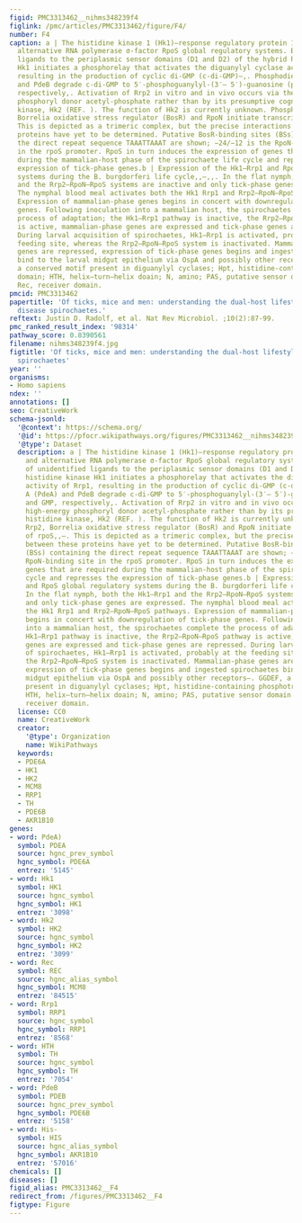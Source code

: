 ```yaml
---
figid: PMC3313462__nihms348239f4
figlink: /pmc/articles/PMC3313462/figure/F4/
number: F4
caption: a | The histidine kinase 1 (Hk1)–response regulatory protein 1 (Rrp1) and
  alternative RNA polymerase σ-factor RpoS global regulatory systems. Binding of unidentified
  ligands to the periplasmic sensor domains (D1 and D2) of the hybrid histidine kinase
  Hk1 initiates a phosphorelay that activates the diguanylyl cyclase activity of Rrp1,
  resulting in the production of cyclic di-GMP (c-di-GMP)–,. Phosphodiesterase A (PdeA)
  and PdeB degrade c-di-GMP to 5′-phosphoguanylyl-(3′– 5′)-guanosine (pGpG) and GMP,
  respectively,. Activation of Rrp2 in vitro and in vivo occurs via the high-energy
  phosphoryl donor acetyl-phosphate rather than by its presumptive cognate histidine
  kinase, Hk2 (REF. ). The function of Hk2 is currently unknown. Phosphorylated Rrp2,
  Borrelia oxidative stress regulator (BosR) and RpoN initiate transcription of rpoS,,–.
  This is depicted as a trimeric complex, but the precise interactions between these
  proteins have yet to be determined. Putative BosR-binding sites (BSs) containing
  the direct repeat sequence TAAATTAAAT are shown; −24/−12 is the RpoN-binding site
  in the rpoS promoter. RpoS in turn induces the expression of genes that are required
  during the mammalian-host phase of the spirochaete life cycle and represses the
  expression of tick-phase genes.b | Expression of the Hk1–Rrp1 and RpoS global regulatory
  systems during the B. burgdorferi life cycle,,–,,. In the flat nymph, both the Hk1–Rrp1
  and the Rrp2–RpoN–RpoS systems are inactive and only tick-phase genes are expressed.
  The nymphal blood meal activates both the Hk1 Rrp1 and Rrp2–RpoN–RpoS pathways.
  Expression of mammalian-phase genes begins in concert with downregulation of tick-phase
  genes. Following inoculation into a mammalian host, the spirochaetes complete the
  process of adaptation; the Hk1–Rrp1 pathway is inactive, the Rrp2–RpoN–RpoS pathway
  is active, mammalian-phase genes are expressed and tick-phase genes are repressed.
  During larval acquisition of spirochaetes, Hk1–Rrp1 is activated, probably at the
  feeding site, whereas the Rrp2–RpoN–RpoS system is inactivated. Mammalian-phase
  genes are repressed, expression of tick-phase genes begins and ingested spirochaetes
  bind to the larval midgut epithelium via OspA and possibly other receptors–. GGDEF,
  a conserved motif present in diguanylyl cyclases; Hpt, histidine-containing phosphotransfer
  domain; HTH, helix–turn–helix doain; N, amino; PAS, putative sensor domain for Hk2;
  Rec, receiver domain.
pmcid: PMC3313462
papertitle: 'Of ticks, mice and men: understanding the dual-host lifestyle of Lyme
  disease spirochaetes.'
reftext: Justin D. Radolf, et al. Nat Rev Microbiol. ;10(2):87-99.
pmc_ranked_result_index: '98314'
pathway_score: 0.8390561
filename: nihms348239f4.jpg
figtitle: 'Of ticks, mice and men: understanding the dual-host lifestyle of Lyme disease
  spirochaetes'
year: ''
organisms:
- Homo sapiens
ndex: ''
annotations: []
seo: CreativeWork
schema-jsonld:
  '@context': https://schema.org/
  '@id': https://pfocr.wikipathways.org/figures/PMC3313462__nihms348239f4.html
  '@type': Dataset
  description: a | The histidine kinase 1 (Hk1)–response regulatory protein 1 (Rrp1)
    and alternative RNA polymerase σ-factor RpoS global regulatory systems. Binding
    of unidentified ligands to the periplasmic sensor domains (D1 and D2) of the hybrid
    histidine kinase Hk1 initiates a phosphorelay that activates the diguanylyl cyclase
    activity of Rrp1, resulting in the production of cyclic di-GMP (c-di-GMP)–,. Phosphodiesterase
    A (PdeA) and PdeB degrade c-di-GMP to 5′-phosphoguanylyl-(3′– 5′)-guanosine (pGpG)
    and GMP, respectively,. Activation of Rrp2 in vitro and in vivo occurs via the
    high-energy phosphoryl donor acetyl-phosphate rather than by its presumptive cognate
    histidine kinase, Hk2 (REF. ). The function of Hk2 is currently unknown. Phosphorylated
    Rrp2, Borrelia oxidative stress regulator (BosR) and RpoN initiate transcription
    of rpoS,,–. This is depicted as a trimeric complex, but the precise interactions
    between these proteins have yet to be determined. Putative BosR-binding sites
    (BSs) containing the direct repeat sequence TAAATTAAAT are shown; −24/−12 is the
    RpoN-binding site in the rpoS promoter. RpoS in turn induces the expression of
    genes that are required during the mammalian-host phase of the spirochaete life
    cycle and represses the expression of tick-phase genes.b | Expression of the Hk1–Rrp1
    and RpoS global regulatory systems during the B. burgdorferi life cycle,,–,,.
    In the flat nymph, both the Hk1–Rrp1 and the Rrp2–RpoN–RpoS systems are inactive
    and only tick-phase genes are expressed. The nymphal blood meal activates both
    the Hk1 Rrp1 and Rrp2–RpoN–RpoS pathways. Expression of mammalian-phase genes
    begins in concert with downregulation of tick-phase genes. Following inoculation
    into a mammalian host, the spirochaetes complete the process of adaptation; the
    Hk1–Rrp1 pathway is inactive, the Rrp2–RpoN–RpoS pathway is active, mammalian-phase
    genes are expressed and tick-phase genes are repressed. During larval acquisition
    of spirochaetes, Hk1–Rrp1 is activated, probably at the feeding site, whereas
    the Rrp2–RpoN–RpoS system is inactivated. Mammalian-phase genes are repressed,
    expression of tick-phase genes begins and ingested spirochaetes bind to the larval
    midgut epithelium via OspA and possibly other receptors–. GGDEF, a conserved motif
    present in diguanylyl cyclases; Hpt, histidine-containing phosphotransfer domain;
    HTH, helix–turn–helix doain; N, amino; PAS, putative sensor domain for Hk2; Rec,
    receiver domain.
  license: CC0
  name: CreativeWork
  creator:
    '@type': Organization
    name: WikiPathways
  keywords:
  - PDE6A
  - HK1
  - HK2
  - MCM8
  - RRP1
  - TH
  - PDE6B
  - AKR1B10
genes:
- word: PdeA)
  symbol: PDEA
  source: hgnc_prev_symbol
  hgnc_symbol: PDE6A
  entrez: '5145'
- word: Hk1
  symbol: HK1
  source: hgnc_symbol
  hgnc_symbol: HK1
  entrez: '3098'
- word: Hk2
  symbol: HK2
  source: hgnc_symbol
  hgnc_symbol: HK2
  entrez: '3099'
- word: Rec
  symbol: REC
  source: hgnc_alias_symbol
  hgnc_symbol: MCM8
  entrez: '84515'
- word: Rrp1
  symbol: RRP1
  source: hgnc_symbol
  hgnc_symbol: RRP1
  entrez: '8568'
- word: НTH
  symbol: TH
  source: hgnc_symbol
  hgnc_symbol: TH
  entrez: '7054'
- word: PdeB
  symbol: PDEB
  source: hgnc_prev_symbol
  hgnc_symbol: PDE6B
  entrez: '5158'
- word: His-
  symbol: HIS
  source: hgnc_alias_symbol
  hgnc_symbol: AKR1B10
  entrez: '57016'
chemicals: []
diseases: []
figid_alias: PMC3313462__F4
redirect_from: /figures/PMC3313462__F4
figtype: Figure
---
```

